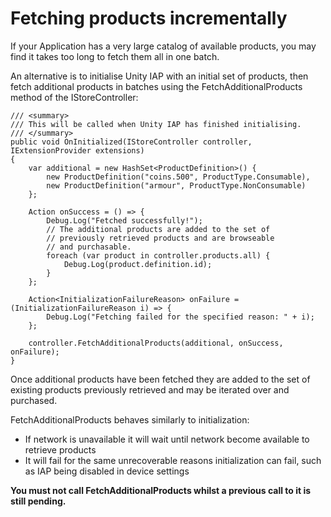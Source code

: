 # Fetching products incrementally

If your Application has a very large catalog of available products, you may find it takes too long to fetch them all in one batch.

An alternative is to initialise Unity IAP with an initial set of products, then fetch additional products in batches using the FetchAdditionalProducts method of the IStoreController:

````
/// <summary>
/// This will be called when Unity IAP has finished initialising.
/// </summary>
public void OnInitialized(IStoreController controller, IExtensionProvider extensions)
{
	var additional = new HashSet<ProductDefinition>() {
		new ProductDefinition("coins.500", ProductType.Consumable),
		new ProductDefinition("armour", ProductType.NonConsumable) 
	};

	Action onSuccess = () => {
		Debug.Log("Fetched successfully!");
		// The additional products are added to the set of
		// previously retrieved products and are browseable
		// and purchasable.
		foreach (var product in controller.products.all) {
			Debug.Log(product.definition.id);
		}
	};

	Action<InitializationFailureReason> onFailure = (InitializationFailureReason i) => {
		Debug.Log("Fetching failed for the specified reason: " + i);
	};

	controller.FetchAdditionalProducts(additional, onSuccess, onFailure);
}
````

Once additional products have been fetched they are added to the set of existing products previously retrieved and may be iterated over and purchased.

FetchAdditionalProducts behaves similarly to initialization:

* If network is unavailable it will wait until network become available to retrieve products
* It will fail for the same unrecoverable reasons initialization can fail, such as IAP being disabled in device settings

**You must not call FetchAdditionalProducts whilst a previous call to it is still pending.**
